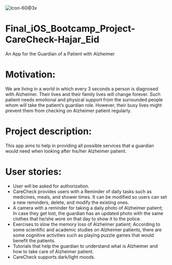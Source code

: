 
![Icon-60@3x](https://user-images.githubusercontent.com/91871449/151816621-0b7db471-81d0-4d4d-a72a-b59556f74351.png)


# Final_iOS_Bootcamp_Project-CareCheck-Hajar_Eid
An App for the Guardian of a Patient with Alzheimer

# Motivation:
We are living in a world in which every 3 seconds a person is diagnosed with Alzheimer.
Their lives and their family lives will change forever.
Such patient needs emotional and physical support from the surrounded people whom will take the patient’s guardian role. However, their busy lives might prevent them from checking on Alzheimer patient regularly.


# Project description:
This app aims to help in providing all possible services that a guardian would need when looking after his/her Alzheimer patient.


# User stories:
* User will be asked for authorization.
* CareCheck provides users with a Reminder of daily tasks such as medicines, meals, and shower times. It can be modified so users can set a new reminders, delete, and modify the existing ones.
* A camera with a reminder for taking a daily photo of Alzheimer patient; In case they get lost, the guardian has an updated photo with the same clothes that he/she wore on that day to show it to the police.
* Exercises to slow the memory loss of Alzheimer patient; According to some scientific and academic studies on Alzheimer patients, there are some cognitive activities such as playing puzzle games that would benefit the patients.
* Tutorials that help the guardian to understand what is Alzheimer and how to take care of Alzheimer patient.
* CareCheck supports dark/light moods.


